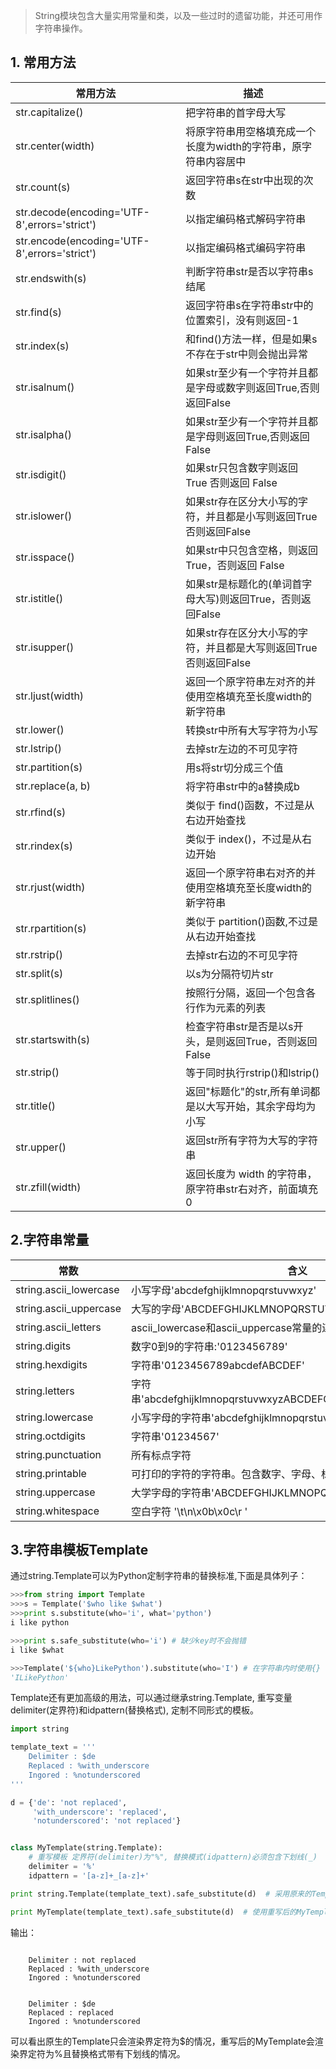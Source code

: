
>String模块包含大量实用常量和类，以及一些过时的遗留功能，并还可用作字符串操作。

## 1. 常用方法

|  常用方法 | 描述 |
|---|---|
|  str.capitalize() | 把字符串的首字母大写 |
| str.center(width) | 将原字符串用空格填充成一个长度为width的字符串，原字符串内容居中 |
| str.count(s) | 返回字符串s在str中出现的次数 |
| str.decode(encoding='UTF-8',errors='strict') | 以指定编码格式解码字符串 |
| str.encode(encoding='UTF-8',errors='strict') | 以指定编码格式编码字符串 |
| str.endswith(s) | 判断字符串str是否以字符串s结尾 |
| str.find(s) | 返回字符串s在字符串str中的位置索引，没有则返回-1 |
| str.index(s)| 和find()方法一样，但是如果s不存在于str中则会抛出异常|
| str.isalnum() | 如果str至少有一个字符并且都是字母或数字则返回True,否则返回False|
| str.isalpha() | 如果str至少有一个字符并且都是字母则返回True,否则返回False|
| str.isdigit() | 如果str只包含数字则返回 True 否则返回 False|
| str.islower() | 如果str存在区分大小写的字符，并且都是小写则返回True 否则返回False|
| str.isspace() | 如果str中只包含空格，则返回 True，否则返回 False|
| str.istitle() | 如果str是标题化的(单词首字母大写)则返回True，否则返回False|
| str.isupper() | 如果str存在区分大小写的字符，并且都是大写则返回True 否则返回False|
| str.ljust(width) | 返回一个原字符串左对齐的并使用空格填充至长度width的新字符串 |
| str.lower() | 转换str中所有大写字符为小写|
| str.lstrip() | 去掉str左边的不可见字符|
| str.partition(s)| 用s将str切分成三个值|
| str.replace(a, b) | 将字符串str中的a替换成b|
| str.rfind(s) | 类似于 find()函数，不过是从右边开始查找|
| str.rindex(s) | 类似于 index()，不过是从右边开始|
| str.rjust(width)| 返回一个原字符串右对齐的并使用空格填充至长度width的新字符串|
| str.rpartition(s) | 类似于 partition()函数,不过是从右边开始查找|
| str.rstrip() | 去掉str右边的不可见字符|
| str.split(s) | 以s为分隔符切片str |
| str.splitlines() |  按照行分隔，返回一个包含各行作为元素的列表 |
| str.startswith(s) | 检查字符串str是否是以s开头，是则返回True，否则返回False |
| str.strip() | 等于同时执行rstrip()和lstrip()|
| str.title() | 返回"标题化"的str,所有单词都是以大写开始，其余字母均为小写|
| str.upper() | 返回str所有字符为大写的字符串 |
| str.zfill(width) |返回长度为 width 的字符串，原字符串str右对齐，前面填充0|

## 2.字符串常量

| 常数  | 含义 |
|---|---|
| string.ascii_lowercase | 小写字母'abcdefghijklmnopqrstuvwxyz'|
| string.ascii_uppercase | 大写的字母'ABCDEFGHIJKLMNOPQRSTUVWXYZ'|
| string.ascii_letters | ascii_lowercase和ascii_uppercase常量的连接串 |
| string.digits | 数字0到9的字符串:'0123456789'|
| string.hexdigits| 字符串'0123456789abcdefABCDEF'|
| string.letters| 字符串'abcdefghijklmnopqrstuvwxyzABCDEFGHIJKLMNOPQRSTUVWXYZ'|
| string.lowercase|小写字母的字符串'abcdefghijklmnopqrstuvwxyz'|
| string.octdigits| 字符串'01234567'|
| string.punctuation| 所有标点字符|
| string.printable| 可打印的字符的字符串。包含数字、字母、标点符号和空格|
| string.uppercase | 大学字母的字符串'ABCDEFGHIJKLMNOPQRSTUVWXYZ'|
| string.whitespace| 空白字符 '\t\n\x0b\x0c\r '|

## 3.字符串模板Template

通过string.Template可以为Python定制字符串的替换标准,下面是具体列子：
```python
>>>from string import Template
>>>s = Template('$who like $what')
>>>print s.substitute(who='i', what='python')
i like python

>>>print s.safe_substitute(who='i') # 缺少key时不会抛错
i like $what

>>>Template('${who}LikePython').substitute(who='I') # 在字符串内时使用{}
'ILikePython'
```

Template还有更加高级的用法，可以通过继承string.Template, 重写变量delimiter(定界符)和idpattern(替换格式), 定制不同形式的模板。

```python
import string

template_text = '''
    Delimiter : $de
    Replaced : %with_underscore
    Ingored : %notunderscored
'''

d = {'de': 'not replaced',
     'with_underscore': 'replaced',
     'notunderscored': 'not replaced'}


class MyTemplate(string.Template):
    # 重写模板 定界符(delimiter)为"%", 替换模式(idpattern)必须包含下划线(_)
    delimiter = '%'
    idpattern = '[a-z]+_[a-z]+'

print string.Template(template_text).safe_substitute(d)  # 采用原来的Template渲染

print MyTemplate(template_text).safe_substitute(d)  # 使用重写后的MyTemplate渲染

```

输出：
```

    Delimiter : not replaced
    Replaced : %with_underscore
    Ingored : %notunderscored


    Delimiter : $de
    Replaced : replaced
    Ingored : %notunderscored
```

可以看出原生的Template只会渲染界定符为$的情况，重写后的MyTemplate会渲染界定符为%且替换格式带有下划线的情况。





